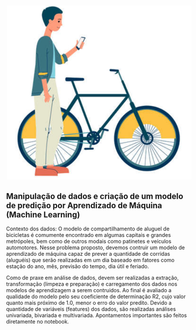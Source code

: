 
<p align="center"><img src="./Header_img.png" width="500"></p>

## Manipulação de dados e criação de um modelo de predição por Aprendizado de Máquina (Machine Learning)

Contexto dos dados:
O modelo de compartilhamento de aluguel de bicicletas é comumente encontrado em algumas capitais e grandes metrópoles, bem como de outros modais como patinetes e veículos automotores.
Nesse problema proposto, devemos contruir um modelo de aprendizado de máquina capaz de prever a quantidade de corridas (aluguéis) que serão realizadas em um dia baseado em fatores como estação do ano, mês, previsão do tempo, dia útil e feriado.

Como de praxe em análise de dados, devem ser realizadas a extração, transformação (limpeza e preparação) e carregamento dos dados nos modelos de aprendizagem a serem contruidos.
Ao final é avaliado a qualidade do modelo pelo seu coeficiente de determinação R2, cujo valor quanto mais próximo de 1.0, menor o erro do valor predito.
Devido a quantidade de variáveis (features) dos dados, são realizadas análises univariada, bivariada e multivariada.
Apontamentos importantes são feitos diretamente no notebook.
